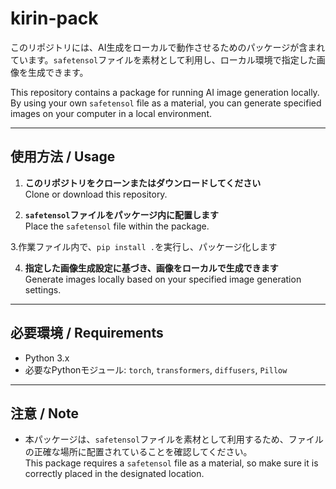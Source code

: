 # kirin-pack

このリポジトリには、AI生成をローカルで動作させるためのパッケージが含まれています。`safetensol`ファイルを素材として利用し、ローカル環境で指定した画像を生成できます。

This repository contains a package for running AI image generation locally. By using your own `safetensol` file as a material, you can generate specified images on your computer in a local environment.

---

## 使用方法 / Usage

1. **このリポジトリをクローンまたはダウンロードしてください**  
   Clone or download this repository.

2. **`safetensol`ファイルをパッケージ内に配置します**  
   Place the `safetensol` file within the package.
   
3.作業ファイル内で、`pip install .`を実行し、パッケージ化します

4. **指定した画像生成設定に基づき、画像をローカルで生成できます**  
   Generate images locally based on your specified image generation settings.

---

## 必要環境 / Requirements

- Python 3.x
- 必要なPythonモジュール: `torch`, `transformers`, `diffusers`, `Pillow`

---

## 注意 / Note

- 本パッケージは、`safetensol`ファイルを素材として利用するため、ファイルの正確な場所に配置されていることを確認してください。  
  This package requires a `safetensol` file as a material, so make sure it is correctly placed in the designated location.



